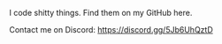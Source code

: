 I code shitty things. Find them on my GitHub here.

Contact me on Discord: https://discord.gg/5Jb6UhQztD
